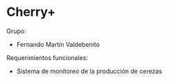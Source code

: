# Cherry+

Grupo: 

- Fernando Martín Valdebenito

Requerimientos funcionales:

- Sistema de monitoreo de la producción de cerezas
